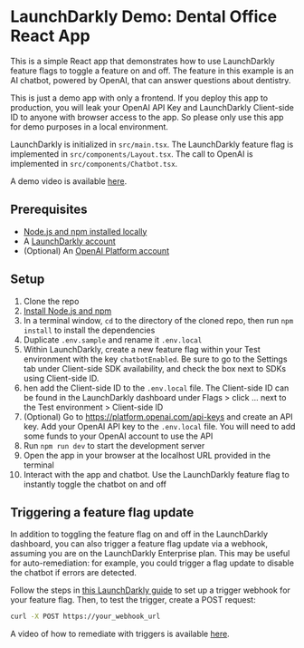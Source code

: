 # LaunchDarkly Demo: Dental Office React App

This is a simple React app that demonstrates how to use LaunchDarkly feature flags to toggle a feature on and off. The feature in this example is an AI chatbot, powered by OpenAI, that can answer questions about dentistry.

This is just a demo app with only a frontend. If you deploy this app to production, you will leak your OpenAI API Key and LaunchDarkly Client-side ID to anyone with browser access to the app. So please only use this app for demo purposes in a local environment.

LaunchDarkly is initialized in `src/main.tsx`. The LaunchDarkly feature flag is implemented in `src/components/Layout.tsx`. The call to OpenAI is implemented in `src/components/Chatbot.tsx`.

A demo video is available [here](https://www.youtube.com/watch?v=Eh1wAMaeYZY).

## Prerequisites

- [Node.js and npm installed locally](https://docs.npmjs.com/downloading-and-installing-node-js-and-npm)
- A [LaunchDarkly account](https://launchdarkly.com/)
- (Optional) An [OpenAI Platform account](https://platform.openai.com/api-keys)

## Setup

1. Clone the repo
2. [Install Node.js and npm](https://docs.npmjs.com/downloading-and-installing-node-js-and-npm)
3. In a terminal window, `cd` to the directory of the cloned repo, then run `npm install` to install the dependencies
4. Duplicate `.env.sample` and rename it `.env.local`
5. Within LaunchDarkly, create a new feature flag within your Test environment with the key `chatbotEnabled`. Be sure to go to the Settings tab under Client-side SDK availability, and check the box next to SDKs using Client-side ID.
6. hen add the Client-side ID to the `.env.local` file. The Client-side ID can be found in the LaunchDarkly dashboard under Flags > click ... next to the Test environment > Client-side ID
7. (Optional) Go to https://platform.openai.com/api-keys and create an API key. Add your OpenAI API key to the `.env.local` file. You will need to add some funds to your OpenAI account to use the API
8. Run `npm run dev` to start the development server
9. Open the app in your browser at the localhost URL provided in the terminal
10. Interact with the app and chatbot. Use the LaunchDarkly feature flag to instantly toggle the chatbot on and off

## Triggering a feature flag update

In addition to toggling the feature flag on and off in the LaunchDarkly dashboard, you can also trigger a feature flag update via a webhook, assuming you are on the LaunchDarkly Enterprise plan. This may be useful for auto-remediation: for example, you could trigger a flag update to disable the chatbot if errors are detected.

Follow the steps in [this LaunchDarkly guide](https://docs.launchdarkly.com/home/releases/triggers-create) to set up a trigger webhook for your feature flag. Then, to test the trigger, create a POST request:

```bash
curl -X POST https://your_webhook_url
```

A video of how to remediate with triggers is available [here](https://youtu.be/oCCmRq20H3U).
